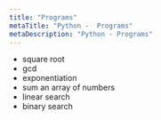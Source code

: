 ```yaml
---
title: "Programs"
metaTitle: "Python -  Programs"
metaDescription: "Python - Programs"
---
```


- square root
- gcd
- exponentiation
- sum an array of numbers
- linear search
- binary search
